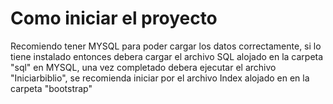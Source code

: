 # Como iniciar el proyecto
Recomiendo tener MYSQL para poder cargar los datos correctamente, si lo tiene instalado entonces debera cargar el archivo SQL alojado en la carpeta "sql" en MYSQL, una vez completado
debera ejecutar el archivo "Iniciarbiblio", se recomienda iniciar por el archivo Index alojado en en la carpeta "bootstrap"
